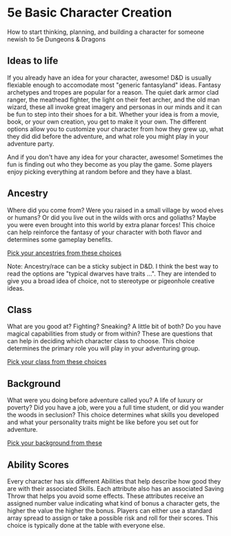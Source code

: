 5e Basic Character Creation
======
How to start thinking, planning, and building a character for someone newish to 5e Dungeons & Dragons

## Ideas to life
If you already have an idea for your character, awesome! D&D is usually flexiable enough to accomodate most "generic fantasyland" ideas. Fantasy archetypes and tropes are popular for a reason. The quiet dark armor clad ranger, the meathead fighter, the light on their feet archer, and the old man wizard, these all invoke great imagery and personas in our minds and it can be fun to step into their shoes for a bit. Whether your idea is from a movie, book, or your own creation, you get to make it your own. The different options allow you to customize your character from how they grew up, what they did did before the adventure, and what role you might play in your adventure party.

And if you don't have any idea for your character, awesome! Sometimes the fun is finding out who they become as you play the game. Some players enjoy picking everything at random before and they have a blast.

## Ancestry
Where did you come from? Were you raised in a small village by wood elves or humans? Or did you live out in the wilds with orcs and goliaths? Maybe you were even brought into this world by extra planar forces! This choice can help reinforce the fantasy of your character with both flavor and determines some gameplay benefits.

[Pick your ancestries from these choices](./character-options/5e-ancestries.html)

Note: Ancestry/race can be a sticky subject in D&D. I think the best way to read the options are "typical dwarves have traits ...". They are intended to give you a broad idea of choice, not to stereotype or pigeonhole creative ideas.

## Class
What are you good at? Fighting? Sneaking? A little bit of both? Do you have magical capabilities from study or from within? These are questions that can help in deciding which character class to choose. This choice determines the primary role you will play in your adventuring group.

[Pick your class from these choices](./character-options/5e-classes.html)

## Background
What were you doing before adventure called you? A life of luxury or poverty? Did you have a job, were you a full time student, or did you wander the woods in seclusion? This choice determines what skills you developed and what your personality traits might be like before you set out for adventure.

[Pick your background from these](./character-options/5e-backgrounds.html)

## Ability Scores
Every character has six different Abilities that help describe how good they are with their associated Skills. Each attribute also has an associated Saving Throw that helps you avoid some effects. These attributes receive an assigned number value indicating what kind of bonus a character gets, the higher the value the higher the bonus. Players can either use a standard array spread to assign or take a possible risk and roll for their scores. This choice is typically done at the table with everyone else.